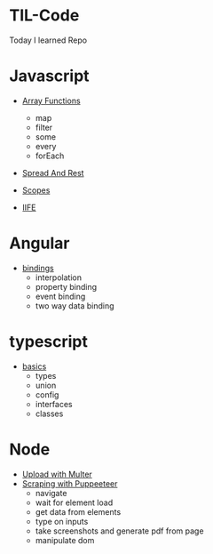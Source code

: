 # TIL-Code
Today I learned Repo

# Javascript 
- [Array Functions](javascript/arrayFunctions.js)
    - map
    - filter
    - some
    - every
    - forEach

- [Spread And Rest](javascript/spreadAndRest.js)

- [Scopes](javascript/scope.js)

- [IIFE](javascript/iife.js)


# Angular
- [bindings](angular/bindings.md)
    - interpolation
    - property binding
    - event binding
    - two way data binding


# typescript
- [basics](typescript/basics.ts)
    - types
    - union
    - config
    - interfaces
    - classes


# Node
- [Upload with Multer](node/imgUpload/multer.js)
- [Scraping with Puppeeteer](node/scrapping/puppeteer.js)
    - navigate
    - wait for element load
    - get data from elements
    - type on inputs
    - take screenshots and generate pdf from page
    - manipulate dom
